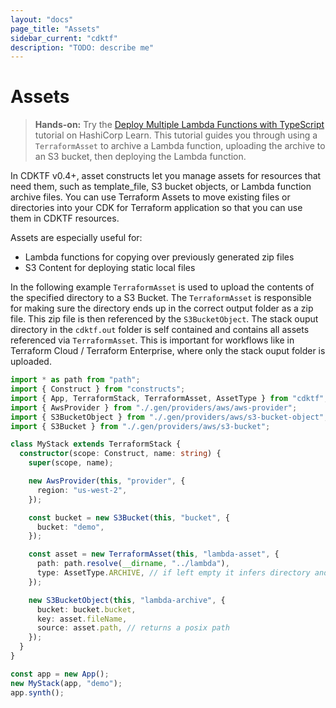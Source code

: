 ```yaml
---
layout: "docs"
page_title: "Assets"
sidebar_current: "cdktf"
description: "TODO: describe me"
---
```


# Assets

> **Hands-on:** Try the [Deploy Multiple Lambda Functions with TypeScript](https://learn.hashicorp.com/tutorials/terraform/cdktf-assets-stacks-lambda?in=terraform/cdktf) tutorial on HashiCorp Learn. This tutorial guides you through using a `TerraformAsset` to archive a Lambda function, uploading the archive to an S3 bucket, then deploying the Lambda function.

In CDKTF v0.4+, asset constructs let you manage assets for resources that need them, such as template_file, S3 bucket objects, or Lambda function archive files. You can use Terraform Assets to move existing files or directories into your CDK for Terraform application so that you can use them in CDKTF resources.

Assets are especially useful for:

- Lambda functions for copying over previously generated zip files
- S3 Content for deploying static local files

In the following example `TerraformAsset` is used to upload the contents of the specified directory to a S3 Bucket. The `TerraformAsset` is responsible for making sure the directory ends up in the correct output folder as a zip file. This zip file is then referenced by the `S3BucketObject`. The stack ouput directory in the `cdktf.out` folder is self contained and contains all assets referenced via `TerraformAsset`. This is important for workflows like in Terraform Cloud / Terraform Enterprise, where only the stack ouput folder is uploaded.

```typescript
import * as path from "path";
import { Construct } from "constructs";
import { App, TerraformStack, TerraformAsset, AssetType } from "cdktf";
import { AwsProvider } from "./.gen/providers/aws/aws-provider";
import { S3BucketObject } from "./.gen/providers/aws/s3-bucket-object";
import { S3Bucket } from "./.gen/providers/aws/s3-bucket";

class MyStack extends TerraformStack {
  constructor(scope: Construct, name: string) {
    super(scope, name);

    new AwsProvider(this, "provider", {
      region: "us-west-2",
    });

    const bucket = new S3Bucket(this, "bucket", {
      bucket: "demo",
    });

    const asset = new TerraformAsset(this, "lambda-asset", {
      path: path.resolve(__dirname, "../lambda"),
      type: AssetType.ARCHIVE, // if left empty it infers directory and file
    });

    new S3BucketObject(this, "lambda-archive", {
      bucket: bucket.bucket,
      key: asset.fileName,
      source: asset.path, // returns a posix path
    });
  }
}

const app = new App();
new MyStack(app, "demo");
app.synth();
```
